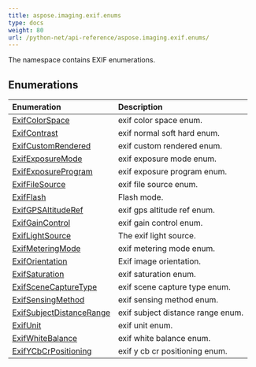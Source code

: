 ```yaml
---
title: aspose.imaging.exif.enums
type: docs
weight: 80
url: /python-net/api-reference/aspose.imaging.exif.enums/
---
```



The namespace contains EXIF enumerations.

## **Enumerations**
|**Enumeration**|**Description**|
| :- | :- |
|[ExifColorSpace](/imaging/python-net/api-reference/aspose.imaging.exif.enums/exifcolorspace/)|exif color space enum.|
|[ExifContrast](/imaging/python-net/api-reference/aspose.imaging.exif.enums/exifcontrast/)|exif normal soft hard enum.|
|[ExifCustomRendered](/imaging/python-net/api-reference/aspose.imaging.exif.enums/exifcustomrendered/)|exif custom rendered enum.|
|[ExifExposureMode](/imaging/python-net/api-reference/aspose.imaging.exif.enums/exifexposuremode/)|exif exposure mode enum.|
|[ExifExposureProgram](/imaging/python-net/api-reference/aspose.imaging.exif.enums/exifexposureprogram/)|exif exposure program enum.|
|[ExifFileSource](/imaging/python-net/api-reference/aspose.imaging.exif.enums/exiffilesource/)|exif file source enum.|
|[ExifFlash](/imaging/python-net/api-reference/aspose.imaging.exif.enums/exifflash/)|Flash mode.|
|[ExifGPSAltitudeRef](/imaging/python-net/api-reference/aspose.imaging.exif.enums/exifgpsaltituderef/)|exif gps altitude ref enum.|
|[ExifGainControl](/imaging/python-net/api-reference/aspose.imaging.exif.enums/exifgaincontrol/)|exif gain control enum.|
|[ExifLightSource](/imaging/python-net/api-reference/aspose.imaging.exif.enums/exiflightsource/)|The exif light source.|
|[ExifMeteringMode](/imaging/python-net/api-reference/aspose.imaging.exif.enums/exifmeteringmode/)|exif metering mode enum.|
|[ExifOrientation](/imaging/python-net/api-reference/aspose.imaging.exif.enums/exiforientation/)|Exif image orientation.|
|[ExifSaturation](/imaging/python-net/api-reference/aspose.imaging.exif.enums/exifsaturation/)|exif saturation enum.|
|[ExifSceneCaptureType](/imaging/python-net/api-reference/aspose.imaging.exif.enums/exifscenecapturetype/)|exif scene capture type enum.|
|[ExifSensingMethod](/imaging/python-net/api-reference/aspose.imaging.exif.enums/exifsensingmethod/)|exif sensing method enum.|
|[ExifSubjectDistanceRange](/imaging/python-net/api-reference/aspose.imaging.exif.enums/exifsubjectdistancerange/)|exif subject distance range enum.|
|[ExifUnit](/imaging/python-net/api-reference/aspose.imaging.exif.enums/exifunit/)|exif unit enum.|
|[ExifWhiteBalance](/imaging/python-net/api-reference/aspose.imaging.exif.enums/exifwhitebalance/)|exif white balance enum.|
|[ExifYCbCrPositioning](/imaging/python-net/api-reference/aspose.imaging.exif.enums/exifycbcrpositioning/)|exif y cb cr positioning enum.|
